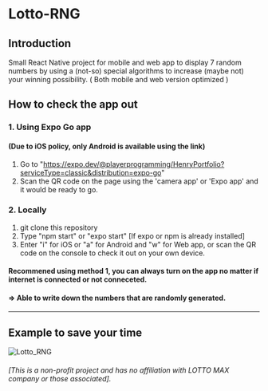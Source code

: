 # Lotto-RNG

## Introduction
Small React Native project for mobile and web app to display 7 random numbers by using a (not-so) special algorithms to increase (maybe not) your winning possibility.
( Both mobile and web version optimized )


## How to check the app out
### 1. Using Expo Go app
#### (Due to iOS policy, **only Android is available** using the link)
1. Go to "https://expo.dev/@playerprogramming/HenryPortfolio?serviceType=classic&distribution=expo-go"
2. Scan the QR code on the page using the 'camera app' or 'Expo app' and it would be ready to go.

### 2. Locally
1. git clone this repository
2. Type "npm start" or "expo start" [If expo or npm is already installed]
3. Enter "i" for iOS or "a" for Android and "w" for Web app, or scan the QR code on the console to check it out on your own device.

  
  
#### Recommened using method 1, you can always turn on the app no matter if internet is connected or not conneceted.
#### => Able to write down the numbers that are randomly generated.
-----
## Example to save your time

![Lotto_RNG](https://user-images.githubusercontent.com/94532638/161958522-50679f08-2fa1-405b-9a79-45ea2de67ea1.gif)




###### [This is a non-profit project and has no affiliation with LOTTO MAX company or those associated].
